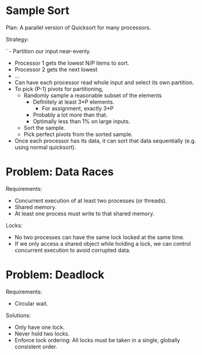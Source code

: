 
# Sample Sort

Plan: A parallel version of Quicksort for many processors.

Strategy:

` - Partition our input near-evenly.
   - Processor 1 gets the lowest N/P items to sort.
   - Processor 2 gets the next lowest
   - ...
   - Can have each processor read whole input and select
     its own partition.
 - To pick (P-1) pivots for partitioning,
   - Randomly sample a reasonable subset of the elements
     - Definitely at least 3*P elements.
       - For assignment, exactly 3*P
     - Probably a lot more than that.
     - Optimally less than 1% on large inputs.
   - Sort the sample.
   - Pick perfect pivots from the sorted sample.
 - Once each processor has its data, it can sort that data
   sequentially (e.g. using normal quicksort).

# Problem: Data Races

Requirements:

 - Concurrent execution of at least two processes (or threads).
 - Shared memory.
 - At least one process must write to that shared memory.

Locks:

 - No two processes can have the same lock locked at the same time.
 - If we only access a shared object while holding a lock, we can
   control concurrent execution to avoid corrupted data.


# Problem: Deadlock

Requirements:

 - Circular wait.

Solutions:

 - Only have one lock.
 - Never hold two locks.
 - Enforce lock ordering: All locks must be taken in a single,
   globally consistent order.
 

